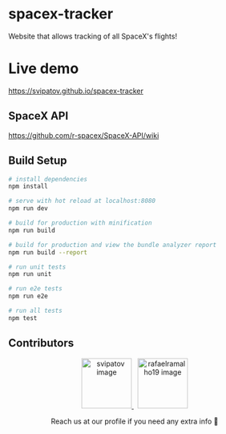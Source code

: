 # spacex-tracker

Website that allows tracking of all SpaceX's flights!

# Live demo

https://svipatov.github.io/spacex-tracker

## SpaceX API

https://github.com/r-spacex/SpaceX-API/wiki

## Build Setup

```bash
# install dependencies
npm install

# serve with hot reload at localhost:8080
npm run dev

# build for production with minification
npm run build

# build for production and view the bundle analyzer report
npm run build --report

# run unit tests
npm run unit

# run e2e tests
npm run e2e

# run all tests
npm test
```

## Contributors

<p align="center">
  <a href="https://github.com/svipatov">
    <img width="100" height="100" src="http://pichoster.net/images/2018/02/16/bdb380ca992db67c5b14c72f713a8d64.png" alt="svipatov image"/>
  </a>
  <span>&nbsp;</span>
  <a href="https://github.com/rafaelramalho19">
    <img width="100" height="100" src="http://pichoster.net/images/2018/02/16/9b659d70cb1ee1abbdefb39cfd5e1162.png" alt="rafaelramalho19 image"/>
  </a>
</p>

<p align="center">Reach us at our profile if you need any extra info 🎩</p>
